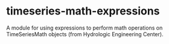 # timeseries-math-expressions
A module for using expressions to perform math operations on TimeSeriesMath objects (from Hydrologic Engineering Center).
